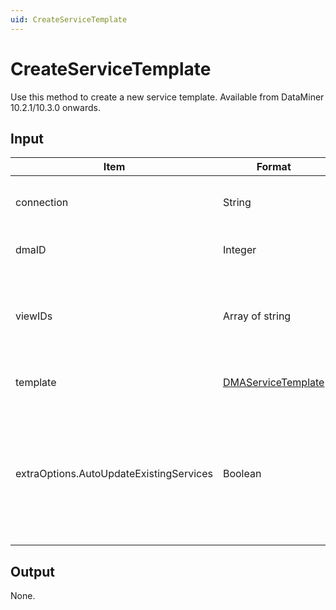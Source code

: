 ```yaml
---
uid: CreateServiceTemplate
---
```


# CreateServiceTemplate

Use this method to create a new service template. Available from DataMiner 10.2.1/10.3.0 onwards.

## Input

| Item | Format | Description |
|--|--|--|
| connection | String | The connection string. See [ConnectApp](xref:ConnectApp). |
| dmaID | Integer | The DataMiner Agent ID. |
| viewIDs | Array of string | The IDs of the views in which the service template should be created. |
| template | [DMAServiceTemplate](xref:DMAServiceTemplate) | The service template configuration. |
| extraOptions.AutoUpdateExistingServices | Boolean | Indicates whether existing services generated with the service template should be updated automatically. |

## Output

None.
